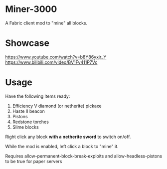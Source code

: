 # Miner-3000
A Fabric client mod to "mine" all blocks.

# Showcase
https://www.youtube.com/watch?v=b8Y86yxjr_Y  
https://www.bilibili.com/video/BV1Fv411P7Vc

# Usage
Have the following items ready:
1. Efficiency V diamond (or netherite) pickaxe
2. Haste II beacon
3. Pistons
4. Redstone torches
5. Slime blocks

Right click any block **with a netherite sword** to switch on/off.

While the mod is enabled, left click a block to "mine" it.

Requires allow-permanent-block-break-exploits and allow-headless-pistons to be true for paper servers
